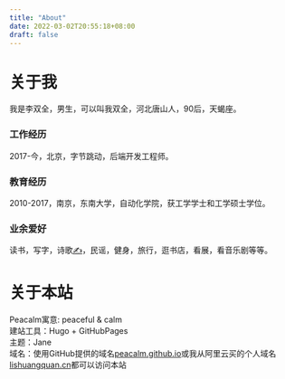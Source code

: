 ```yaml
---
title: "About"
date: 2022-03-02T20:55:18+08:00
draft: false
---
```


# 关于我
我是李双全，男生，可以叫我双全，河北唐山人，90后，天蝎座。  

### 工作经历
2017-今，北京，字节跳动，后端开发工程师。

### 教育经历
2010-2017，南京，东南大学，自动化学院，获工学学士和工学硕士学位。

### 业余爱好
读书，写字，诗歌[✍️](https://muyesq.cn)，民谣，健身，旅行，逛书店，看展，看音乐剧等等。

# 关于本站
Peacalm寓意: peaceful & calm  
建站工具：Hugo + GitHubPages  
主题：Jane  
域名：使用GitHub提供的域名[peacalm.github.io](https://peacalm.github.io)或我从阿里云买的个人域名[lishuangquan.cn](https://lishuangquan.cn)都可以访问本站